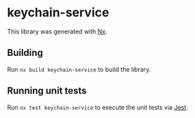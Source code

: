 # keychain-service

This library was generated with [Nx](https://nx.dev).

## Building

Run `nx build keychain-service` to build the library.

## Running unit tests

Run `nx test keychain-service` to execute the unit tests via [Jest](https://jestjs.io).
